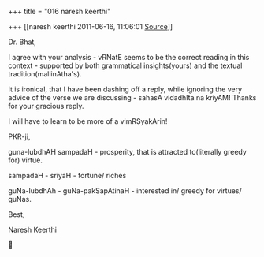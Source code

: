 +++
title = "016 naresh keerthi"

+++
[[naresh keerthi	2011-06-16, 11:06:01 [Source](https://groups.google.com/g/samskrita/c/hJtFHi0nwlI)]]



Dr. Bhat,  
  
I agree with your analysis - vRNatE seems to be the correct reading in this context - supported by both grammatical insights(yours) and the textual tradition(mallinAtha's).  
  
It is ironical, that I have been dashing off a reply, while ignoring the very advice of the verse we are discussing - sahasA vidadhIta na kriyAM! Thanks for your gracious reply.  
  
I will have to learn to be more of a vimRSyakArin!  
  
  
PKR-ji,  
  
guna-lubdhAH sampadaH - prosperity, that is attracted to(literally greedy for) virtue.  
  
sampadaH - sriyaH - fortune/ riches  
  
guNa-lubdhAh - guNa-pakSapAtinaH - interested in/ greedy for virtues/ guNas.  
  
Best,  
  
Naresh Keerthi



